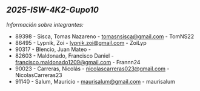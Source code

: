 ***2025-ISW-4K2-Gupo10***
---
*Información sobre integrantes:*

- 89398 - Sisca, Tomas Nazareno - tomasnsisca@gmail.com - TomNS22
- 86495 - Lypnik, Zoi - lypnik.zoi@gmail.com - ZoiLyp
- 90317 - Blencio, Juan Mateo -
- 82603 - Maldonado,  Francisco Daniel - francisco.maldonado1209@gmail.com - Frannn24
- 90023 - Carreras, Nicolás - nicolascarreras023@gmail.com - NicolasCarreras23
- 91140 - Salum, Mauricio - maurisalum@gmail.com - maurisalum
